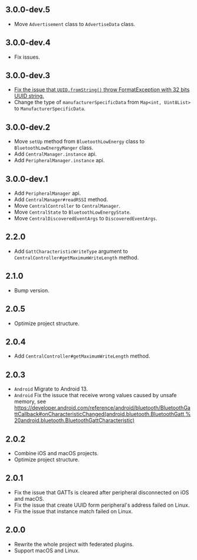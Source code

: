 ## 3.0.0-dev.5

* Move `Advertisement` class to `AdvertiseData` class.

## 3.0.0-dev.4

* Fix issues.

## 3.0.0-dev.3

* [Fix the issue that `UUID.fromString()` throw FormatException with 32 bits UUID string.](https://github.com/yanshouwang/bluetooth_low_energy/issues/13)
* Change the type of `manufacturerSpecificData` from `Map<int, Uint8List>` to `ManufacturerSpecificData`.

## 3.0.0-dev.2

* Move `setUp` method from `BluetoothLowEnergy` class to `BluetoothLowEnergyManger` class.
* Add `CentralManager.instance` api.
* Add `PeripheralManager.instance` api.

## 3.0.0-dev.1

* Add `PeripheralManager` api.
* Add `CentralManager#readRSSI` method.
* Move `CentralController` to `CentralManager`.
* Move `CentralState` to `BluetoothLowEnergyState`.
* Move `CentralDiscoveredEventArgs` to `DiscoveredEventArgs`.

## 2.2.0

* Add `GattCharacteristicWriteType` argument to `CentralController#getMaximumWriteLength` method.

## 2.1.0

* Bump version.

## 2.0.5

* Optimize project structure.

## 2.0.4

* Add `CentralController#getMaximumWriteLength` method.

## 2.0.3

* `Android` Migrate to Android 13.
* `Android` Fix the issuce that receive wrong values caused by unsafe memory, see https://developer.android.com/reference/android/bluetooth/BluetoothGattCallback#onCharacteristicChanged(android.bluetooth.BluetoothGatt,%20android.bluetooth.BluetoothGattCharacteristic)

## 2.0.2

* Combine iOS and macOS projects.
* Optimize project structure.

## 2.0.1

* Fix the issue that GATTs is cleared after peripheral disconnected on iOS and macOS.
* Fix the issue that create UUID form peripheral's address failed on Linux.
* Fix the issue that instance match failed on Linux.

## 2.0.0

* Rewrite the whole project with federated plugins.
* Support macOS and Linux.

